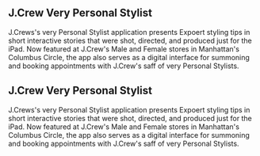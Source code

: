 ## J.Crew Very Personal Stylist
J.Crews's very Personal Stylist application presents
Expoert styling tips in short interactive stories that were shot, directed, and produced just for the iPad. Now featured at J.Crew's Male and Female stores in Manhattan's Columbus Circle, the app also serves as a digital interface for
summoning and booking appointments with J.Crew's saff
of very Personal Stylists.

## J.Crew Very Personal Stylist
J.Crews's very Personal Stylist application presents
Expoert styling tips in short interactive stories that were shot, directed, and produced just for the iPad. Now featured at J.Crew's Male and Female stores in Manhattan's Columbus Circle, the app also serves as a digital interface for
summoning and booking appointments with J.Crew's saff
of very Personal Stylists.


